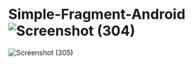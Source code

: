 # Simple-Fragment-Android![Screenshot (304)](https://user-images.githubusercontent.com/80082749/222040107-20f59208-4f2f-4d2f-9607-985ceb1f6e4b.png)
![Screenshot (305)](https://user-images.githubusercontent.com/80082749/222040185-2d99fcdc-1e87-456a-b140-f0454e8e81df.png)
